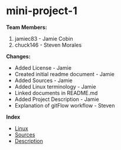 # mini-project-1

**Team Members:**
1. jamiec83 - Jamie Cobin
2. chuck146 - Steven Morales

**Changes:**
* Added License - Jamie
* Created initial readme document - Jamie
* Added Sources - Jamie
* Added Linux terminology - Jamie
* Linked documents in README.md
* Added Project Description - Jamie
* Explanation of gitFlow workflow - Steven

**Index**
* [Linux](Linux.md)
* [Sources](SOURCES.md)
* [Description](ProjectDescription.md)
